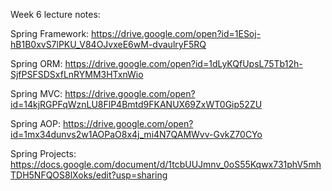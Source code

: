 Week 6 lecture notes:

Spring Framework: https://drive.google.com/open?id=1ESoj-hB1B0xvS7lPKU_V84OJvxeE6wM-dvaulryF5RQ

Spring ORM: https://drive.google.com/open?id=1dLyKQfUpsL75Tb12h-SjfPSFSDSxfLnRYMM3HTxnWio

Spring MVC: https://drive.google.com/open?id=14kjRGPFqWznLU8FlP4Bmtd9FKANUX69ZxWT0Gip52ZU

Spring AOP: https://drive.google.com/open?id=1mx34dunvs2w1AOPaO8x4j_mi4N7QAMWvv-GvkZ70CYo

Spring Projects: https://docs.google.com/document/d/1tcbUUJmnv_0oS55Kqwx731phV5mhTDH5NFQOS8lXoks/edit?usp=sharing